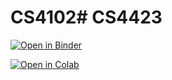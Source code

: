 # CS4102# CS4423

[![Open in Binder](https://mybinder.org/badge_logo.svg)](https://mybinder.org/v2/gh/gpfeiffer/cs4102/main)

[![Open in Colab](https://colab.research.google.com/assets/colab-badge.svg)](https://colab.research.google.com/github/gpfeiffer/cs4102)
